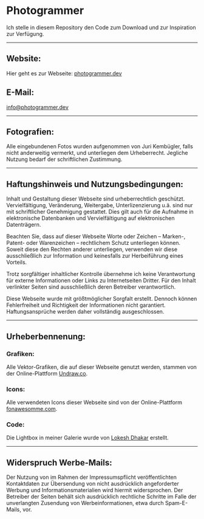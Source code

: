 # Photogrammer

Ich stelle in diesem Repository den Code zum Download und zur Inspiration zur Verfügung.
___

## Website:

Hier geht es zur Webseite: [photogrammer.dev](https://photogrammer.dev)

## E-Mail:

<info@photogrammer.dev>
___

## Fotografien:

Alle eingebundenen Fotos wurden aufgenommen von Juri Kembügler, falls nicht anderweitig vermerkt, und unterliegen dem
Urheberrecht. Jegliche Nutzung bedarf der schriftlichen Zustimmung.
___

## Haftungshinweis und Nutzungsbedingungen:

Inhalt und Gestaltung dieser Webseite sind urheberrechtlich geschützt. Vervielfältigung, Veränderung, Weitergabe,
Unterlizenzierung u.ä. sind nur mit schriftlicher Genehmigung gestattet. Dies gilt auch für die Aufnahme in
elektronische Datenbanken und Vervielfältigung auf elektronischen Datenträgern.

Beachten Sie, dass auf dieser Webseite Worte oder Zeichen – Marken-, Patent- oder Warenzeichen – rechtlichem Schutz
unterliegen können. Soweit diese den Rechten anderer unterliegen, verwenden wir diese ausschließlich zur Information und
keinesfalls zur Herbeiführung eines Vorteils.

Trotz sorgfältiger inhaltlicher Kontrolle übernehme ich keine Verantwortung für externe Informationen oder Links zu
Internetseiten Dritter. Für den Inhalt verlinkter Seiten sind ausschließlich deren Betreiber verantwortlich.

Diese Webseite wurde mit größtmöglicher Sorgfalt erstellt. Dennoch können Fehlerfreiheit und Richtigkeit der
Informationen nicht garantiert. Haftungsansprüche werden daher vollständig ausgeschlossen.
___

## Urheberbennenung:

### Grafiken:

Alle Vektor-Grafiken, die auf dieser Webseite genutzt werden, stammen von der
Online-Plattform [Undraw.co](https://Undraw.co/).

### Icons:

Alle verwendeten Icons dieser Webseite sind von der Online-Plattform [fonawesomme.com](https://fontawesome.com/).

### Code:

Die Lightbox in meiner Galerie wurde von [Lokesh Dhakar](https://lokeshdhakar.com/projects/lightbox2/) erstellt.
___

## Widerspruch Werbe-Mails:

Der Nutzung von im Rahmen der Impressumspflicht veröffentlichten Kontaktdaten zur Übersendung von nicht ausdrücklich
angeforderter Werbung und Informationsmaterialien wird hiermit widersprochen. Der Betreiber der Seiten behält sich
ausdrücklich rechtliche Schritte im Falle der unverlangten Zusendung von Werbeinformationen, etwa durch Spam-E-Mails,
vor.
